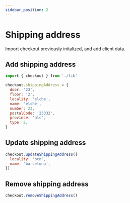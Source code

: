 ```yaml
---
sidebar_position: 2
---
```


# Shipping address

Import checkout previously initalized, and add client data.

## Add shipping address

```js
import { checkout } from './lib'

checkout.shippingAddress = {
  door: '23',
  floor: '2',
  locality: 'elche',
  name: 'elche',
  number: 23,
  postalCode: '23332',
  province: 'alc',
  type: 2,
}
```

## Update shipping address

```js
checkout.updateShippingAddress({
  locality: 'bcn',
  name: 'barcelona',
})
```

## Remove shipping address

```js
checkout.removeShippingAddress()
```
